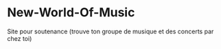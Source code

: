 # New-World-Of-Music
Site pour soutenance (trouve ton groupe de musique et des concerts par chez toi)

